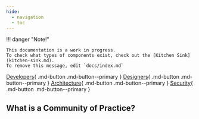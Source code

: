 ```yaml
---
hide:
  - navigation
  - toc
---
```


!!! danger "Note!"

    This documentation is a work in progress. 
    To check what types of components exist, check out the [Kitchen Sink](kitchen-sink.md).
    To remove this message, edit `docs/index.md`

[Developers](./developers){ .md-button .md-button--primary }
[Designers](./designers){ .md-button .md-button--primary }
[Architecture](./architecture){ .md-button .md-button--primary }
[Security](./security){ .md-button .md-button--primary }

## What is a Community of Practice?
